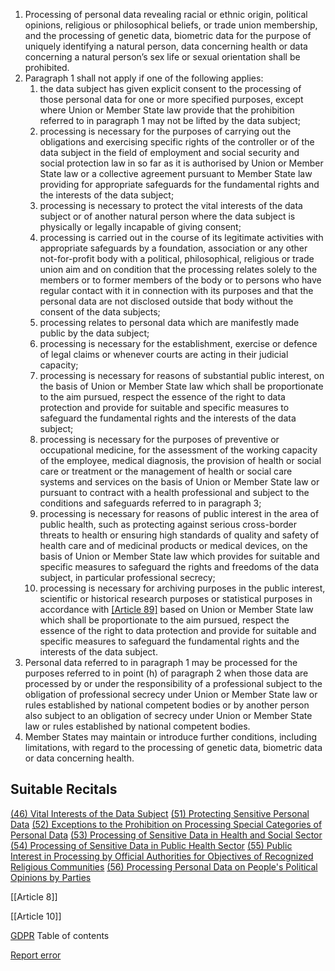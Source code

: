 
1. Processing of personal data revealing racial or ethnic origin, political opinions, religious or philosophical beliefs, or trade union membership, and the processing of genetic data, biometric data for the purpose of uniquely identifying a natural person, data concerning health or data concerning a natural person’s sex life or sexual orientation shall be prohibited.
2. Paragraph 1 shall not apply if one of the following applies:
	1. the data subject has given explicit consent to the processing of those personal data for one or more specified purposes, except where Union or Member State law provide that the prohibition referred to in paragraph 1 may not be lifted by the data subject;
	2. processing is necessary for the purposes of carrying out the obligations and exercising specific rights of the controller or of the data subject in the field of employment and social security and social protection law in so far as it is authorised by Union or Member State law or a collective agreement pursuant to Member State law providing for appropriate safeguards for the fundamental rights and the interests of the data subject;
	3. processing is necessary to protect the vital interests of the data subject or of another natural person where the data subject is physically or legally incapable of giving consent;
	4. processing is carried out in the course of its legitimate activities with appropriate safeguards by a foundation, association or any other not-for-profit body with a political, philosophical, religious or trade union aim and on condition that the processing relates solely to the members or to former members of the body or to persons who have regular contact with it in connection with its purposes and that the personal data are not disclosed outside that body without the consent of the data subjects;
	5. processing relates to personal data which are manifestly made public by the data subject;
	6. processing is necessary for the establishment, exercise or defence of legal claims or whenever courts are acting in their judicial capacity;
	7. processing is necessary for reasons of substantial public interest, on the basis of Union or Member State law which shall be proportionate to the aim pursued, respect the essence of the right to data protection and provide for suitable and specific measures to safeguard the fundamental rights and the interests of the data subject;
	8. processing is necessary for the purposes of preventive or occupational medicine, for the assessment of the working capacity of the employee, medical diagnosis, the provision of health or social care or treatment or the management of health or social care systems and services on the basis of Union or Member State law or pursuant to contract with a health professional and subject to the conditions and safeguards referred to in paragraph 3;
	9. processing is necessary for reasons of public interest in the area of public health, such as protecting against serious cross-border threats to health or ensuring high standards of quality and safety of health care and of medicinal products or medical devices, on the basis of Union or Member State law which provides for suitable and specific measures to safeguard the rights and freedoms of the data subject, in particular professional secrecy;
	10. processing is necessary for archiving purposes in the public interest, scientific or historical research purposes or statistical purposes in accordance with [[Article 89]](1) based on Union or Member State law which shall be proportionate to the aim pursued, respect the essence of the right to data protection and provide for suitable and specific measures to safeguard the fundamental rights and the interests of the data subject.
3. Personal data referred to in paragraph 1 may be processed for the purposes referred to in point (h) of paragraph 2 when those data are processed by or under the responsibility of a professional subject to the obligation of professional secrecy under Union or Member State law or rules established by national competent bodies or by another person also subject to an obligation of secrecy under Union or Member State law or rules established by national competent bodies.
4. Member States may maintain or introduce further conditions, including limitations, with regard to the processing of genetic data, biometric data or data concerning health.



## Suitable Recitals



[(46) Vital Interests of the Data Subject](https://gdpr-info.eu/recitals/no-46/)
[(51) Protecting Sensitive Personal Data](https://gdpr-info.eu/recitals/no-51/)
[(52) Exceptions to the Prohibition on Processing Special Categories of Personal Data](https://gdpr-info.eu/recitals/no-52/)
[(53) Processing of Sensitive Data in Health and Social Sector](https://gdpr-info.eu/recitals/no-53/)
[(54) Processing of Sensitive Data in Public Health Sector](https://gdpr-info.eu/recitals/no-54/)
[(55) Public Interest in Processing by Official Authorities for Objectives of Recognized Religious Communities](https://gdpr-info.eu/recitals/no-55/)
[(56) Processing Personal Data on People's Political Opinions by Parties](https://gdpr-info.eu/recitals/no-56/)




[[Article 8]]


[[Article 10]]



[GDPR](https://gdpr-info.eu)
Table of contents


[Report error](https://gdpr-info.eu/gf/?TB_iframe=true&height=306 "Your message")

